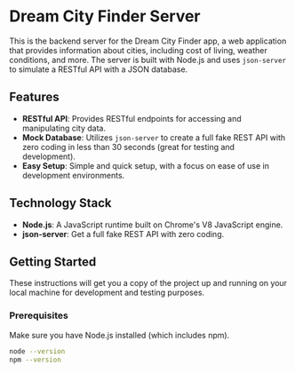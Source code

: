 # Dream City Finder Server

This is the backend server for the Dream City Finder app, a web application that provides information about cities, including cost of living, weather conditions, and more. The server is built with Node.js and uses `json-server` to simulate a RESTful API with a JSON database.

## Features

- **RESTful API**: Provides RESTful endpoints for accessing and manipulating city data.
- **Mock Database**: Utilizes `json-server` to create a full fake REST API with zero coding in less than 30 seconds (great for testing and development).
- **Easy Setup**: Simple and quick setup, with a focus on ease of use in development environments.

## Technology Stack

- **Node.js**: A JavaScript runtime built on Chrome's V8 JavaScript engine.
- **json-server**: Get a full fake REST API with zero coding.

## Getting Started

These instructions will get you a copy of the project up and running on your local machine for development and testing purposes.

### Prerequisites

Make sure you have Node.js installed (which includes npm).

```bash
node --version
npm --version
```
